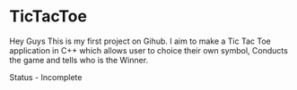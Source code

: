 # TicTacToe

Hey Guys This is my first project on Gihub. I aim to make a Tic Tac Toe application in C++ which allows user to choice their own symbol, Conducts the game and tells who is the Winner.

Status - Incomplete
